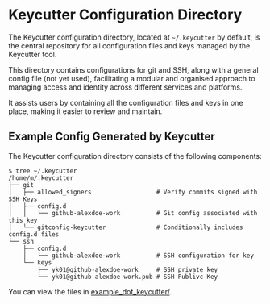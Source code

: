 # Keycutter Configuration Directory

The Keycutter configuration directory, located at `~/.keycutter` by default, is the central repository for all configuration files and keys managed by the Keycutter tool.

This directory contains configurations for git and SSH, along with a general config file (not yet used), facilitating a modular and organised approach to managing access and identity across different services and platforms.

It assists users by containing all the configuration files and keys in one place, making it easier to review and maintain.

## Example Config Generated by Keycutter

The Keycutter configuration directory consists of the following components:

```
$ tree ~/.keycutter
/home/m/.keycutter
├── git
│   ├── allowed_signers                  # Verify commits signed with SSH Keys
│   ├── config.d
│   │   └── github-alexdoe-work          # Git config associated with this key
│   └── gitconfig-keycutter              # Conditionally includes config.d files
└── ssh                     
    ├── config.d
    │   └── github-alexdoe-work          # SSH configuration for key
    └── keys                             
        ├── yk01@github-alexdoe-work     # SSH private key
        └── yk01@github-alexdoe-work.pub # SSH Publivc Key
```

You can view the files in [example_dot_keycutter/](example_dot_keycutter/).
